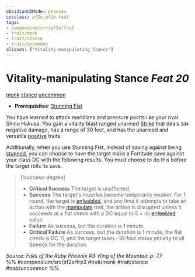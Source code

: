 ```yaml
---
obsidianUIMode: preview
cssclass: pf2e,pf2e-feat
tags:
- compendium/src/pf2e/frp3
- trait/monk
- trait/stance
- trait/uncommon
aliases: ["Vitality-manipulating Stance"]
---
```

# Vitality-manipulating Stance  *Feat 20*  
[monk](Reference/Rules/Traits/monk.md "Monk Class Trait")  [stance](stance.md "Stance Combat Trait")  [uncommon](uncommon.md "Uncommon Rarity Trait")  

- **Prerequisites**: [Stunning Fist](stunning-fist.md)

You have learned to attack meridians and pressure points like your rival Shino Hakusa. You gain a vitality blast ranged unarmed [Strike](strike.md) that deals `1d4` negative damage, has a range of 30 feet, and has the unarmed and versatile [positive](positive.md "Positive Energy & Element Trait") traits.

Additionally, when you use Stunning Fist, instead of saving against being [stunned](conditions.md#Stunned), you can choose to have the target make a Fortitude save against your class DC with the following results. You must choose to do this before the target rolls its save.

> [!success-degree] 
> - **Critical Success** The target is unaffected.
> - **Success** The target's muscles become temporarily weaker. For 1 round, the target is [enfeebled](conditions.md#Enfeebled), and any time it attempts to take an action with the [manipulate](manipulate.md "Manipulate General Trait") trait, the action is disrupted unless it succeeds at a flat check with a DC equal to 5 + its [enfeebled](conditions.md#Enfeebled) value.
> - **Failure** As success, but the duration is 1 minute.
> - **Critical Failure** As success, but the duration is 1 minute, the flat check is DC 11, and the target takes –10-foot status penalty to all Speeds for the duration.

*Source: Fists of the Ruby Phoenix #3: King of the Mountain p. 77*  
%% #compendium/src/pf2e/frp3 #trait/monk #trait/stance #trait/uncommon %%